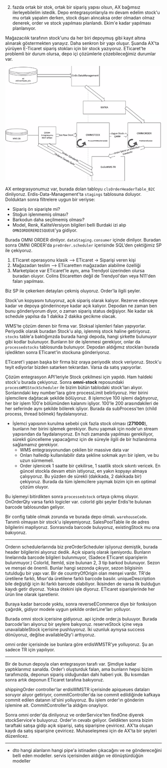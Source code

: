 2. fazda ortak bir stok, ortak bir sipariş yapısı olsun, AX bağımsız ilerleyebilelim istedik. Depo entegrasyonlarıyla mı devam edelim stock'u mu ortak yapalım derken, stock dışarı alıncaksa order olmadan olmaz denerek, order ve stock yapılması planlandı. Ekim'e kadar yapılması planlanıyor.

Mağazacılık tarafının stock'unu da her biri depoymuş gibi kayıt altına alınarak göstermekten yanayız. Daha senkron bir yapı oluşur. Şuanda AX'ta yürüyen E-Ticaret sipariş stokları için bir stock yazıyoruz. ETicaret'te problemli bir durum olursa, depo içi çözümlerle çözebileceğimiz durumlar var.

![Alt text](./assets/omni-flow.png)

AX entegrasyonumuz var, burada dolan tabloyu `clsOrderHeaderTable_B2C` dinliyoruz. Erdis-Data-Management'ta `stagings` tablosuna doluyor. Dolduktan sonra filtrelere uygun bir veriyse:
  - Sipariş ön siparişte mi?
  - Stoğun işlenmemiş olması?
  - Barkodun daha seçilmemiş olması?
  - Model, Renk, KaliteVersiyon bilgileri belli
Burdaki izi alıp `OMNIORDERERDISQUEUE`'ya gidiyor. 

Burada OMNI ORDER dinliyor. `dataStaging.consumer` içinde dinliyor. Buradan sonra OMNI ORDER'da `preOrder.scheduler` içerisinde SQL'den çektiğimiz SP ile çekiyoruz.

1. ETicaret operasyonu klasik --> ETicaret -> Siparişi veren kişi
2. Mağazadan teslim --> ETicaretten mağazadan alabilme özelliği
3. Marketplace var ETicaret'le aynı, ama Trendyol üzerinden olursa buradan oluyor. Colins Eticaretten değil de Trendyol'dan veya N11'den falan yapılması.

Biz SP ile çekerken detayları çekmiş oluyoruz. Order'la ilgili şeyler.

Stock'un kopyasını tutuyoruz, açık sipariş olarak kalıyor. Rezerve edinceye kadar ve depoya gönderinceye kadar açık kalıyor. Depodan ne zaman ben bunu gönderiyorum diyor, o zaman sipariş status değişiyor. Ne kadar sık schedule yapılsa da 1 dakika 2 dakika gecikme olacak.

WMS'te çözüm denen bir firma var. Stoksal işlemleri falan yapıyorlar. Periyodik olarak buradan Stock'u alıp, işlenmiş stock haline getiriyoruz. `stocks` table'a baktığımzda burada hangi depoda, hangi şirkette bulunuyor gibi kodlar bulunuyor. Bunların bir de işlenmesi gerekiyor, onlar da `processedstocks` tablosunda bulunuyor. Depodan aldığımız stockları burada işledikten sonra ETicaret'in stockuna gönderiyoruz. 

ETicaret'i yapan başka bir firma biz oraya periyodik stock veriyoruz. Stock'u teyit ediyorlar bizden satarken tekrardan. Varsa da satış yapıyorlar. 

Çözüm entegrasyon API'leriyle Stock çekilmesi için yapıldı. Ham haldeki stock'u burada çekiyoruz. Sonra **omni-stock** reposundaki `processWMSStockScheduler` ile bizim bütün tablodaki stock'ları alıyor. Sonlarındaki key number'lara göre processLimit belirliyoruz. Her birini işlemcilere dağıtacak şekilde bölüyoruz. 8 işlemciye 100 işlemi dağıtıyoruz, her bir işlem 100'e bölümünden kalanını işliyor. 100'le 200 arasındakileri de her seferinde aynı şekilde bölerek işliyor. Burada da subProcess'ten (child process, thread bölmek) faydalanıyoruz.

- İşlemci yapısının kurulma sebebi çok fazla stock olması (**271000**), bunların her birini işlemek gerekiyor. Bunu yapmak için node'un stream yapısından da faydalanıyoruz. En hızlı zamanda yapılması gerekiliyor, sürekli güncelleme yapacağımız için de süreyle ilgili de bir hızlandırma sağlamamız gerekiyor.
  - WMS entegrasyonundan çekilen bir massive data var
  - Onları halledip kullanılabilir data şekline sokmak ayrı bir işlem, ve bu uzun sürmemeli.
  - Order işlenicek 1 saatte bir çekilirse, 1 saatlik stock sıkıntı vericek. En güncel stockla devam etsin istiyoruz, en yakın kopyayı almaya çalışıyoruz. Bu yüzden de sürekli (dakikada, 2 dakikada bir) çekiyoruz. Burada da tüm işlemcilere yaymak bizim için en optimal çözüm oluyor.

Bu işlemeyi bitirdikten sonra `processedstock` ortaya çıkmış oluyor. OnOrderQty varsa farklı logicler var. colorId gibi şeyler Erdis'te bulunan barcode tablosundan geliyor. 

Bir config table olmak zorunda ve burada depo olmalı. `warehouseCode`. Tanımlı olmayan bir stock'u işleyemiyoruz. SalesPoolTable ile de adres bilgilerini mapliyoruz. Sonrasnıda barcode buluyoruz, existingStock mu ona bakıyoruz. 

----

Orderın schedulerlarında biz preOrderScheduler işliyoruz demiştik, burada header bilgilerini alıyoruz dedik. Açık sipariş olarak işeniyordu. Bunların linelarında barcode bilgileri bulunmuyor, (Sadece ETicaret siparişlerin bulunmuyor.) ColorId, ItemId, size bulunan 2, 3 tip barkod bulunuyor. Sezon ve menşei de önemli. Bunlar hangi sezonda çıkıyor, sezon bilgisinin tutulduğu bir yapı var. Bir de countryOfOrigin olan menşei vardır. TR'de üretilene farklı, Mısır'da üretilene farklı barcode basılır. uniqueDescription bile değiştiği için iki farklı barcode olabiliyor. İkisinden de varsa ilk bulduğun kayıdı getir diyoruz. Yoksa ötekini işle diyoruz. ETicaret siparişlerinde her ürün line olarak işaretlenir.

Buraya kadar barcode yoktu, sonra reverseECommerce diye bir fonksiyon çağırdık, gidiyor modele uygun şekilde orderLine'ları yolluyor.

Burada omni stock içerisine gidiyoruz. api içinde order.js buluuyor. Burada barcode'ları alıyoruz bir şeylere bakıyoruz. reserveStock içine veya unavailableStock içerisine pushluyoruz. İki uzunluk aynıysa success dönüyoruz, değilse availableQty'i arttıyoruz.

omni order içerisinde ise bunlara göre erdisWMSTR'ye yolluyoruz. Şu an sadece TR için yapılıyor.

---

Bir de bunun depoyla olan entegrasyon tarafı var. Şimdiye kadar yaptıklarımız sanalda. Order'ı oluşturduk falan, ama bunların hepsi bizim tarafımızda, deponun sipariş olduğundan dahi haberi yok. Bu kısımdan sonra artık deponun ETicaret tarafına bakıyoruz.

shippingOrder controller'lar erdisWMSTR içerisinde apiqueues dataları soruyor alıyor getiriyor, commitController'da ise commit edildiğinde kafkaya commit edilen datanın id'sini yolluyoruz. Bu işlem order'ın gönderim işlemine ait. CommitController'la aldığını onaylıyor.

Sonra omni order'da dinliyoruz ve orderService'ten findOne diyerek stockService'e buluyoruz. Order'ın cevabı geliyor. Geldikten sonra bizim taraftaki satışa gidip açık siparişi, satış siparişine çeviricez. AX'ta oluşan kaydı da satış siparişine çeviricez. Muhaseleşmesi için de AX'ta bir şeyleri düzenlicez.

---

- dto hangi alanların hangi pipe'a istinaden çıkacağını ve ne göndereceğini belli eden modeller. servis içerisinden aldığın ve dönüştürdüğün modeller